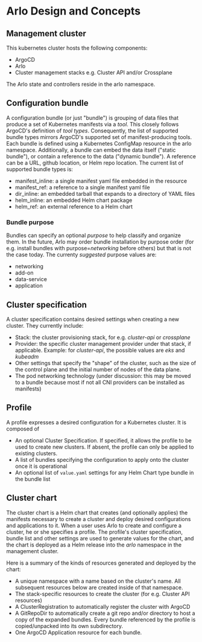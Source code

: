 # Arlo Design and Concepts

## Management cluster

This kubernetes cluster hosts the following components:
- ArgoCD
- Arlo
- Cluster management stacks e.g. Cluster API and/or Crossplane

The Arlo state and controllers reside in the arlo namespace.

## Configuration bundle

A configuration bundle (or just "bundle") is grouping of data files that
produce a set of Kubernetes manifests via a *tool*. This closely follows ArgoCD's
definition of *tool types*. Consequently, the list of supported bundle
types mirrors ArgoCD's supported set of manifest-producing tools.
Each bundle is defined using a Kubernetes ConfigMap resource in the arlo namespace.
Additionally, a bundle can embed the data itself ("static bundle"), or contain a reference
to the data ("dynamic bundle"). A reference can be a URL, github location, or Helm repo location.
The current list of supported bundle types is:

* manifest_inline: a single manifest yaml file embedded in the resource
* manifest_ref: a reference to a single manifest yaml file
* dir_inline: an embedded tarball that expands to a directory of YAML files
* helm_inline: an embedded Helm chart package
* helm_ref: an external reference to a Helm chart

### Bundle purpose

Bundles can specify an optional *purpose* to help classify and organize them.
In the future, Arlo may order bundle installation by purpose order (for e.g.
install bundles with purpose=*networking* before others) but that is not the
case today. The currenty *suggested* purpose values are:
- networking
- add-on
- data-service
- application


## Cluster specification

A cluster specification contains desired settings when creating a new cluster.
They currently include:
- Stack: the cluster provisioning stack, for e.g. *cluster-api* or *crossplane*
- Provider: the specific cluster management provider under that stack,
  if applicable. Example:
  for *cluster-api*, the possible values are *eks* and *kubeadm*
- Other settings that specify the "shape" of the cluster, such as the size of
  the control plane and the initial number of nodes of the data plane.
- The pod networking technology (under discussion: this may be moved to a
  bundle because most if not all CNI providers can be installed as manifests)  

## Profile

A profile expresses a desired configuration for a Kubernetes cluster.
It is composed of
- An optional Cluster Specification. If specified, it allows the profile
  to be used to create new clusters.
  If absent, the profile can only be applied to existing clusters.
- A list of bundles specifying the configuration to apply onto the cluster
  once it is operational
- An optional list of `value.yaml` settings for any Helm Chart type bundle
  in the bundle list

## Cluster chart

The cluster chart is a Helm chart that creates (and optionally applies) the
manifests necessary to create a cluster and deploy desired configurations
and applications to it. When a user uses Arlo to create and configure a cluster,
he or she specifies a profile. The profile's cluster specification, bundle
list and other settings are used to generate values for the chart, and the
chart is deployed as a Helm release into the *arlo* namespace in the
management cluster.

Here is a summary of the kinds of resources generated and deployed by the chart:
- A unique namespace with a name based on the cluster's name. All subsequent
  resources below are created inside of that namespace.
- The stack-specific resources to create the cluster (for e.g. Cluster API resources)
- A ClusterRegistration to automatically register the cluster with ArgoCD
- A GitRepoDir to automatically create a git repo and/or directory to host a copy
  of the expanded bundles. Every bundle referenced by the profile is
  copied/unpacked into its own subdirectory.
- One ArgoCD Application resource for each bundle.